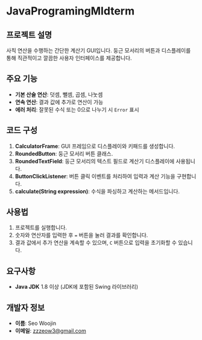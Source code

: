 # JavaProgramingMIdterm

## 프로젝트 설명

사칙 연산을 수행하는 간단한 계산기 GUI입니다. 둥근 모서리의 버튼과 디스플레이를 통해 직관적이고 깔끔한 사용자 인터페이스를 제공합니다.


## 주요 기능

- **기본 산술 연산**: 덧셈, 뺄셈, 곱셈, 나눗셈
- **연속 연산**: 결과 값에 추가로 연산이 가능
- **에러 처리**: 잘못된 수식 또는 0으로 나누기 시 `Error` 표시


## 코드 구성

1. **CalculatorFrame**: GUI 프레임으로 디스플레이와 키패드를 생성합니다.
2. **RoundedButton**: 둥근 모서리 버튼 클래스.
3. **RoundedTextField**: 둥근 모서리의 텍스트 필드로 계산기 디스플레이에 사용됩니다.
4. **ButtonClickListener**: 버튼 클릭 이벤트를 처리하여 입력과 계산 기능을 구현합니다.
5. **calculate(String expression)**: 수식을 파싱하고 계산하는 메서드입니다.


## 사용법

1. 프로젝트를 실행합니다.
2. 숫자와 연산자를 입력한 후 `=` 버튼을 눌러 결과를 확인합니다.
3. 결과 값에서 추가 연산을 계속할 수 있으며, `C` 버튼으로 입력을 초기화할 수 있습니다.


## 요구사항

- **Java JDK** 1.8 이상 (JDK에 포함된 Swing 라이브러리)


## 개발자 정보

- **이름**: Seo Woojin
- **이메일**: zzzeow3@gmail.com
